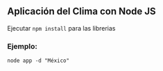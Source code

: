 ## Aplicación del Clima con Node JS


Ejecutar ```npm install``` para las librerias

### Ejemplo:
```
node app -d "México"
```
